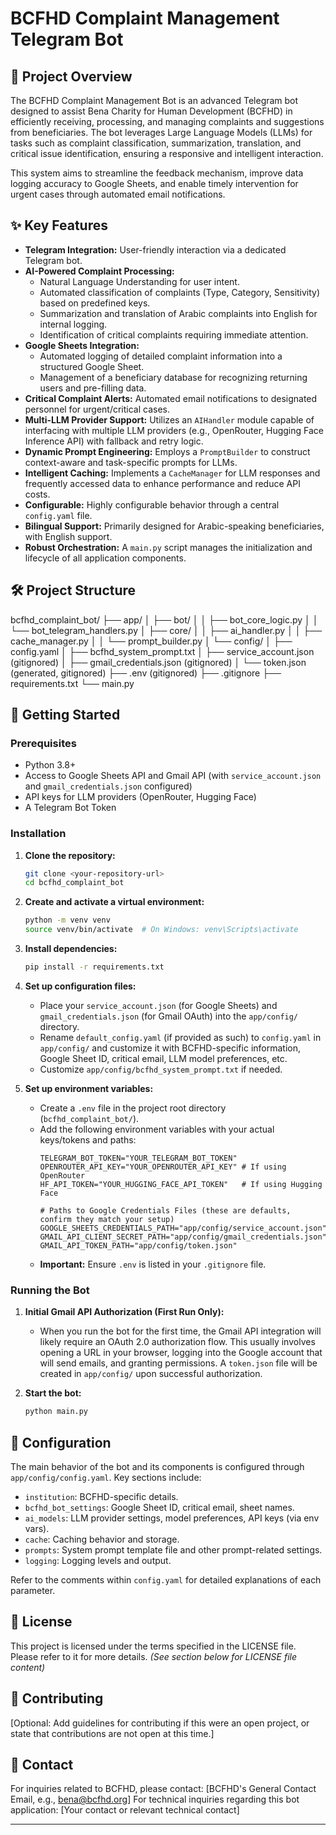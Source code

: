 # BCFHD Complaint Management Telegram Bot

## 🚩 Project Overview

The BCFHD Complaint Management Bot is an advanced Telegram bot designed to assist Bena Charity for Human Development (BCFHD) in efficiently receiving, processing, and managing complaints and suggestions from beneficiaries. The bot leverages Large Language Models (LLMs) for tasks such as complaint classification, summarization, translation, and critical issue identification, ensuring a responsive and intelligent interaction.

This system aims to streamline the feedback mechanism, improve data logging accuracy to Google Sheets, and enable timely intervention for urgent cases through automated email notifications.

## ✨ Key Features

*   **Telegram Integration:** User-friendly interaction via a dedicated Telegram bot.
*   **AI-Powered Complaint Processing:**
    *   Natural Language Understanding for user intent.
    *   Automated classification of complaints (Type, Category, Sensitivity) based on predefined keys.
    *   Summarization and translation of Arabic complaints into English for internal logging.
    *   Identification of critical complaints requiring immediate attention.
*   **Google Sheets Integration:**
    *   Automated logging of detailed complaint information into a structured Google Sheet.
    *   Management of a beneficiary database for recognizing returning users and pre-filling data.
*   **Critical Complaint Alerts:** Automated email notifications to designated personnel for urgent/critical cases.
*   **Multi-LLM Provider Support:** Utilizes an `AIHandler` module capable of interfacing with multiple LLM providers (e.g., OpenRouter, Hugging Face Inference API) with fallback and retry logic.
*   **Dynamic Prompt Engineering:** Employs a `PromptBuilder` to construct context-aware and task-specific prompts for LLMs.
*   **Intelligent Caching:** Implements a `CacheManager` for LLM responses and frequently accessed data to enhance performance and reduce API costs.
*   **Configurable:** Highly configurable behavior through a central `config.yaml` file.
*   **Bilingual Support:** Primarily designed for Arabic-speaking beneficiaries, with English support.
*   **Robust Orchestration:** A `main.py` script manages the initialization and lifecycle of all application components.

## 🛠️ Project Structure

bcfhd_complaint_bot/
├── app/
│ ├── bot/
│ │ ├── bot_core_logic.py
│ │ └── bot_telegram_handlers.py
│ ├── core/
│ │ ├── ai_handler.py
│ │ ├── cache_manager.py
│ │ └── prompt_builder.py
│ └── config/
│ ├── config.yaml
│ ├── bcfhd_system_prompt.txt
│ ├── service_account.json (gitignored)
│ ├── gmail_credentials.json (gitignored)
│ └── token.json (generated, gitignored)
├── .env (gitignored)
├── .gitignore
├── requirements.txt
└── main.py


## 🚀 Getting Started

### Prerequisites

*   Python 3.8+
*   Access to Google Sheets API and Gmail API (with `service_account.json` and `gmail_credentials.json` configured)
*   API keys for LLM providers (OpenRouter, Hugging Face)
*   A Telegram Bot Token

### Installation

1.  **Clone the repository:**
    ```bash
    git clone <your-repository-url>
    cd bcfhd_complaint_bot
    ```

2.  **Create and activate a virtual environment:**
    ```bash
    python -m venv venv
    source venv/bin/activate  # On Windows: venv\Scripts\activate
    ```

3.  **Install dependencies:**
    ```bash
    pip install -r requirements.txt
    ```

4.  **Set up configuration files:**
    *   Place your `service_account.json` (for Google Sheets) and `gmail_credentials.json` (for Gmail OAuth) into the `app/config/` directory.
    *   Rename `default_config.yaml` (if provided as such) to `config.yaml` in `app/config/` and customize it with BCFHD-specific information, Google Sheet ID, critical email, LLM model preferences, etc.
    *   Customize `app/config/bcfhd_system_prompt.txt` if needed.

5.  **Set up environment variables:**
    *   Create a `.env` file in the project root directory (`bcfhd_complaint_bot/`).
    *   Add the following environment variables with your actual keys/tokens and paths:
        ```env
        TELEGRAM_BOT_TOKEN="YOUR_TELEGRAM_BOT_TOKEN"
        OPENROUTER_API_KEY="YOUR_OPENROUTER_API_KEY" # If using OpenRouter
        HF_API_TOKEN="YOUR_HUGGING_FACE_API_TOKEN"   # If using Hugging Face

        # Paths to Google Credentials Files (these are defaults, confirm they match your setup)
        GOOGLE_SHEETS_CREDENTIALS_PATH="app/config/service_account.json"
        GMAIL_API_CLIENT_SECRET_PATH="app/config/gmail_credentials.json"
        GMAIL_API_TOKEN_PATH="app/config/token.json" 
        ```
    *   **Important:** Ensure `.env` is listed in your `.gitignore` file.

### Running the Bot

1.  **Initial Gmail API Authorization (First Run Only):**
    *   When you run the bot for the first time, the Gmail API integration will likely require an OAuth 2.0 authorization flow. This usually involves opening a URL in your browser, logging into the Google account that will send emails, and granting permissions. A `token.json` file will be created in `app/config/` upon successful authorization.

2.  **Start the bot:**
    ```bash
    python main.py
    ```

## 🔧 Configuration

The main behavior of the bot and its components is configured through `app/config/config.yaml`. Key sections include:
*   `institution`: BCFHD-specific details.
*   `bcfhd_bot_settings`: Google Sheet ID, critical email, sheet names.
*   `ai_models`: LLM provider settings, model preferences, API keys (via env vars).
*   `cache`: Caching behavior and storage.
*   `prompts`: System prompt template file and other prompt-related settings.
*   `logging`: Logging levels and output.

Refer to the comments within `config.yaml` for detailed explanations of each parameter.

## 📄 License

This project is licensed under the terms specified in the LICENSE file. Please refer to it for more details. *(See section below for LICENSE file content)*

## 🤝 Contributing

[Optional: Add guidelines for contributing if this were an open project, or state that contributions are not open at this time.]

## 📧 Contact

For inquiries related to BCFHD, please contact: [BCFHD's General Contact Email, e.g., bena@bcfhd.org]
For technical inquiries regarding this bot application: [Your contact or relevant technical contact]

---